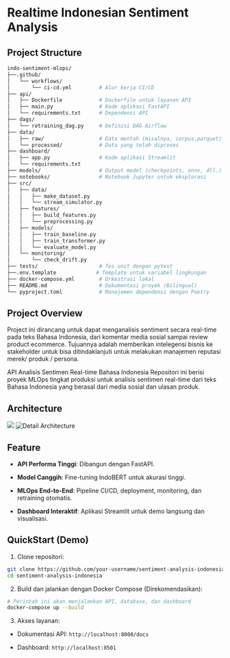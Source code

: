 # Realtime Indonesian Sentiment Analysis

## Project Structure

```bash
indo-sentiment-mlops/
├──.github/
│   └── workflows/
│       └── ci-cd.yml         # Alur kerja CI/CD
├── api/
│   ├── Dockerfile            # Dockerfile untuk layanan API
│   ├── main.py               # Kode aplikasi FastAPI
│   └── requirements.txt      # Dependensi API
├── dags/
│   └── retraining_dag.py     # Definisi DAG Airflow
├── data/
│   ├── raw/                  # Data mentah (misalnya, corpus.parquet)
│   └── processed/            # Data yang telah diproses
├── dashboard/
│   ├── app.py                # Kode aplikasi Streamlit
│   └── requirements.txt
├── models/                   # Output model (checkpoints, onnx, dll.)
├── notebooks/                # Notebook Jupyter untuk eksplorasi
├── src/
│   ├── data/
│   │   ├── make_dataset.py
│   │   └── stream_simulator.py
│   ├── features/
│   │   ├── build_features.py
│   │   └── preprocessing.py
│   ├── models/
│   │   ├── train_baseline.py
│   │   ├── train_transformer.py
│   │   └── evaluate_model.py
│   └── monitoring/
│       └── check_drift.py
├── tests/                    # Tes unit dengan pytest
├──.env.template             # Template untuk variabel lingkungan
├── docker-compose.yml        # Orkestrasi lokal
├── README.md                 # Dokumentasi proyek (Bilingual)
└── pyproject.toml            # Manajemen dependensi dengan Poetry
```

## Project Overview

Project ini dirancang untuk dapat menganalisis sentiment secara real-time pada teks Bahasa Indonesia, dari komentar media sosial sampai review product ecommerce. Tujuannya adalah memberikan intelegensi bisnis ke stakeholder untuk bisa ditindaklanjuti untuk melakukan manajemen reputasi merek/ produk / persona.

API Analisis Sentimen Real-time Bahasa Indonesia
Repositori ini berisi proyek MLOps tingkat produksi untuk analisis sentimen real-time dari teks Bahasa Indonesia yang berasal dari media sosial dan ulasan produk.

## Architecture

![](https://miro.medium.com/v2/resize:fit:1400/format:webp/1*DH5SfXFBXLN4aYEr4Ew-4Q.png)
![Detail Architecture](https://excalidraw.com/#json=yu8-Wxsfwg7YvqE3iM0P3,dLkBnkwtk4gXeR79fBgkCw)

## Feature

- **API Performa Tinggi**: Dibangun dengan FastAPI.

- **Model Canggih**: Fine-tuning IndoBERT untuk akurasi tinggi.

- **MLOps End-to-End**: Pipeline CI/CD, deployment, monitoring, dan retraining otomatis.

- **Dashboard Interaktif**: Aplikasi Streamlit untuk demo langsung dan visualisasi.

## QuickStart (Demo)

1. Clone repositori:

```Bash
git clone https://github.com/your-username/sentiment-analysis-indonesia.git
cd sentiment-analysis-indonesia
```

2. Build dan jalankan dengan Docker Compose (Direkomendasikan):

```Bash
# Perintah ini akan menjalankan API, database, dan dashboard
docker-compose up --build
```

3. Akses layanan:

- Dokumentasi API: `http://localhost:8000/docs`

- Dashboard: `http://localhost:8501`
